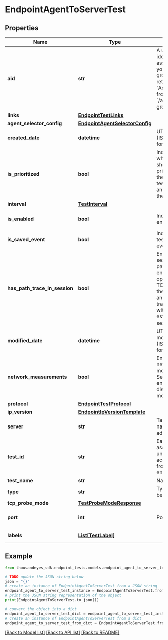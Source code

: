 # EndpointAgentToServerTest


## Properties

Name | Type | Description | Notes
------------ | ------------- | ------------- | -------------
**aid** | **str** | A unique identifier associated with your account group. You can retrieve your &#x60;AccountGroupId&#x60; from the &#x60;/account-groups&#x60; endpoint. | [optional] 
**links** | [**EndpointTestLinks**](EndpointTestLinks.md) |  | [optional] 
**agent_selector_config** | [**EndpointAgentSelectorConfig**](EndpointAgentSelectorConfig.md) |  | [optional] 
**created_date** | **datetime** | UTC created date (ISO date-time format). | [optional] [readonly] 
**is_prioritized** | **bool** | Indicates whether the test should be prioritized when the number of tests assigned to an agent exceeds the license limit. | [optional] [default to False]
**interval** | [**TestInterval**](TestInterval.md) |  | [optional] 
**is_enabled** | **bool** | Indicates if test is enabled. | [optional] [default to True]
**is_saved_event** | **bool** | Indicates if the test is a saved event. | [optional] [readonly] 
**has_path_trace_in_session** | **bool** | Enables \&quot;in session\&quot; path trace. When enabled, this option initiates a TCP session with the target server and sends path trace packets within the established TCP session. | [optional] 
**modified_date** | **datetime** | UTC last modification date (ISO date-time format). | [optional] [readonly] 
**network_measurements** | **bool** | Enable or disable network measurements. Set to true to enable or false to disable network measurements. | [optional] [default to True]
**protocol** | [**EndpointTestProtocol**](EndpointTestProtocol.md) |  | [optional] 
**ip_version** | [**EndpointIpVersionTemplate**](EndpointIpVersionTemplate.md) |  | [optional] 
**server** | **str** | Target domain name or IP address. | [optional] 
**test_id** | **str** | Each test is assigned a unique ID to access test data from other endpoints. | [optional] [readonly] 
**test_name** | **str** | Name of the test. | [optional] 
**type** | **str** | Type of test being queried. | [readonly] 
**tcp_probe_mode** | [**TestProbeModeResponse**](TestProbeModeResponse.md) |  | [optional] 
**port** | **int** | Port number. | [optional] [default to 443]
**labels** | [**List[TestLabel]**](TestLabel.md) |  | [optional] [readonly] 

## Example

```python
from thousandeyes_sdk.endpoint_tests.models.endpoint_agent_to_server_test import EndpointAgentToServerTest

# TODO update the JSON string below
json = "{}"
# create an instance of EndpointAgentToServerTest from a JSON string
endpoint_agent_to_server_test_instance = EndpointAgentToServerTest.from_json(json)
# print the JSON string representation of the object
print(EndpointAgentToServerTest.to_json())

# convert the object into a dict
endpoint_agent_to_server_test_dict = endpoint_agent_to_server_test_instance.to_dict()
# create an instance of EndpointAgentToServerTest from a dict
endpoint_agent_to_server_test_from_dict = EndpointAgentToServerTest.from_dict(endpoint_agent_to_server_test_dict)
```
[[Back to Model list]](../README.md#documentation-for-models) [[Back to API list]](../README.md#documentation-for-api-endpoints) [[Back to README]](../README.md)


